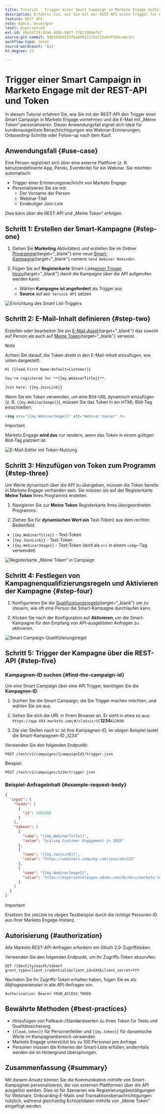 ```yaml
---
title: Tutorial - Trigger einer Smart Campaign in Marketo Engage mithilfe der REST-API und Token
description: Erfahren Sie, wie Sie mit der REST-API einen Trigger für eine Smart Campaign in Marketo Engage durchführen und die E-Mail mit „Meine Token“ personalisieren können.
feature: REST API
role: Admin, Developer
level: Experienced
exl-id: 46e54729-92ab-4bbb-9877-f762708def67
source-git-commit: 99058de9712fbebd631215ef15a6df349ca4c3cc
workflow-type: tm+mt
source-wordcount: '611'
ht-degree: 1%

---
```


# Trigger einer Smart Campaign in Marketo Engage mit der REST-API und Token

In diesem Tutorial erfahren Sie, wie Sie mit der REST-API den Trigger einer Smart Campaign in Marketo Engage vornehmen und die E-Mail mit „Meine Token“ personalisieren. Dieser Anwendungsfall eignet sich ideal für kundenausgelöste Benachrichtigungen wie Webinar-Erinnerungen, Onboarding-Schritte oder Follow-up nach dem Kauf.

## Anwendungsfall {#use-case}

Eine Person registriert sich über eine externe Plattform (z. B. benutzerdefinierte App, Pendo, Eventbrite) für ein Webinar. Sie möchten automatisch:

* Trigger einer Erinnerungsnachricht von Marketo Engage
* Personalisieren Sie sie mit:
   * Der Vorname der Person
   * Webinar-Titel
   * Eindeutiger Join-Link

Dies kann über die REST-API und „Meine Token“ erfolgen.

## Schritt 1: Erstellen der Smart-Kampagne {#step-one}

1. Gehen Sie **Marketing** Aktivitäten) und erstellen Sie im Ordner [Programme](https://experienceleague.adobe.com/de/docs/marketo/using/product-docs/core-marketo-concepts/programs/creating-programs/understanding-programs){target="_blank"} eine neue [Smart-Kampagne](https://experienceleague.adobe.com/de/docs/marketo/using/product-docs/core-marketo-concepts/smart-campaigns/understanding-smart-campaigns){target="_blank"} namens `Send Webinar Reminder`.

1. Fügen Sie auf **Registerkarte** Smart-Liste[&#x200B; einen Trigger hinzu](https://experienceleague.adobe.com/de/docs/marketo/using/product-docs/core-marketo-concepts/smart-campaigns/creating-a-smart-campaign/define-smart-list-for-smart-campaign-trigger){target="_blank"} damit die Kampagne über die API aufgerufen werden kann:

   * Wählen **Kampagne ist angefordert** als Trigger aus
   * **Source** auf `Web Service API` setzen

![Einrichtung des Smart List-Triggers &#x200B;](assets/trigger-smart-campaign-rest-api-1.png)

## Schritt 2: E-Mail-Inhalt definieren {#step-two}

Erstellen oder bearbeiten Sie ein [E-Mail-Asset](https://experienceleague.adobe.com/de/docs/marketo-developer/marketo/rest/assets/emails){target="_blank"} das sowohl auf Person als auch auf [Meine Token](https://experienceleague.adobe.com/de/docs/marketo/using/product-docs/core-marketo-concepts/programs/tokens/managing-my-tokens){target="_blank"} verweist.

>[!NOTE]
>
>Achten Sie darauf, die Token direkt in den E-Mail-Inhalt einzufügen, wie unten dargestellt.

```html
Hi {{lead.First Name:default=Customer}}

You're registered for **{{my.WebinarTitle}}**.

Join here: {{my.JoinLink}}
```

Wenn Sie ein Token verwenden, um eine Bild-URL dynamisch einzufügen (z. B. `{{my.WebinarImage}}`), müssen Sie das Token in ein HTML-Bild-Tag einschließen:

```html
<img src="{{my.WebinarImage}}" alt="Webinar banner" />
```

>[!IMPORTANT]
>
>Marketo Engage **wird das** nur rendern, wenn das Token in einem gültigen Bild-Tag platziert ist.

![E-Mail-Editor mit Token-Nutzung](assets/trigger-smart-campaign-rest-api-2.png)

## Schritt 3: Hinzufügen von Token zum Programm {#step-three}

Um Werte dynamisch über die API zu übergeben, müssen die Token bereits in Marketo Engage vorhanden sein. Sie müssen sie auf der Registerkarte **Meine Token** Ihres Programms erstellen.

1. Navigieren Sie zur **Meine Token** Registerkarte Ihres übergeordneten Programms.

2. Ziehen Sie für **dynamischen Wert ein** Text-Token) aus dem rechten Bedienfeld.

* `{{my.WebinarTitle}}` - Text-Token
* `{{my.JoinLink}}` - Text-Token
* `{{my.WebinarImage}}` - Text-Token (wird als `src` in einem `<img>`-Tag verwendet)

![Registerkarte „Meine Token“ in Campaign](assets/trigger-smart-campaign-rest-api-3.png)

## Schritt 4: Festlegen von Kampagnenqualifizierungsregeln und Aktivieren der Kampagne {#step-four}

1. Konfigurieren Sie die [Qualifizierungsregeln](https://experienceleague.adobe.com/de/docs/marketo/using/product-docs/core-marketo-concepts/smart-campaigns/using-smart-campaigns/edit-qualification-rules-in-a-smart-campaign){target="_blank"} um zu steuern, wie oft eine Person die Smart-Kampagne durchlaufen kann.

1. Klicken Sie nach der Konfiguration auf **Aktivieren**, um die Smart-Kampagne für den Empfang von API-ausgelösten Anfragen zu aktivieren.

![Smart Campaign-Qualifizierungsregel](assets/trigger-smart-campaign-rest-api-4.png)

## Schritt 5: Trigger der Kampagne über die REST-API {#step-five}

### Kampagnen-ID suchen {#find-the-campaign-id}

Um eine Smart Campaign über eine API Trigger, benötigen Sie die **Kampagnen-ID**:

1. Suchen Sie die Smart Campaign, die Sie Trigger machen möchten, und wählen Sie sie aus.

1. Sehen Sie sich die URL in Ihrem Browser an. Er sieht in etwa so aus: `https://app-XXX.marketo.com/#/classic/SC`**1234**`A1ZN38`.

1. Die vier Stellen nach `SC` ist Ihre Kampagnen-ID, im obigen Beispiel lautet die Smart-Kampagnen-ID „1234“

Verwenden Sie den folgenden Endpunkt:

```
POST /rest/v1/campaigns/{campaignId}/trigger.json
```

Beispiel:

```
POST /rest/v1/campaigns/1234/trigger.json
```

### Beispiel-Anfrageinhalt {#example-request-body}

```json
{
  "input": {
    "leads": [
      {
        "id": 1002200
      }
    ],
    "tokens": [
      {
        "name": "{{my.WebinarTitle}}",
        "value": "Scaling Customer Engagement in 2025"
      },
      {
        "name": "{{my.JoinLink}}",
        "value": "https://webinars.company.com/join/abc123"
      },
      {
        "name": "{{my.WebinarImage}}",
        "value": "https://experienceleague.adobe.com/de/docs/marketo-learn/tutorials/events/media_1c6f338a518ada11550084c8ab3a6bbf554ff6eac.jpeg"
      }
    ]
  }
}
```

>[!IMPORTANT]
>
>Ersetzen Sie `1002200` im obigen Textbeispiel durch die richtige Personen-ID aus Ihrer Marketo Engage-Instanz.

## Autorisierung {#authorization}

Alle Marketo REST-API-Anfragen erfordern ein OAuth 2.0-Zugriffstoken.

Verwenden Sie den folgenden Endpunkt, um Ihr Zugriffs-Token abzurufen:

```
GET /identity/oauth/token?grant_type=client_credentials&client_id=XXX&client_secret=YYY
```

Nachdem Sie Ihr Zugriffs-Token erhalten haben, fügen Sie es als _Abfrageparameter_ in alle API-Anfragen ein:

```
Authorization: Bearer YOUR_ACCESS_TOKEN
```

## Bewährte Methoden {#best-practices}

* Hinzufügen von Fallback-/Standardwerten zu Ihren Token für Tests und Qualitätssicherung
* `{{lead.token}}` für Personenfelder und `{{my.token}}` für dynamische Werte im Kampagnenbereich verwenden
* Marketo Engage unterstützt bis zu 100 Personen pro Anfrage
* Personen müssen die Kriterien der Smart-Liste erfüllen, andernfalls werden sie im Hintergrund übersprungen.

## Zusammenfassung {#summary}

Mit diesem Ansatz können Sie die Kommunikation mithilfe von Smart-Kampagnen personalisieren, die von externen Plattformen über die API ausgelöst werden. Dies ist für Szenarien wie Registrierungsbestätigungen für Webinare, Onboarding-E-Mails und Transaktionsbenachrichtigungen nützlich, während gleichzeitig Echtzeitdaten mithilfe von „Meine Token“ eingefügt werden.
